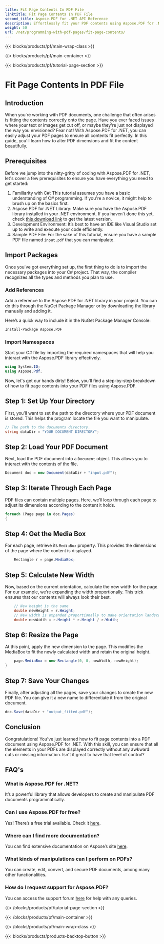 ```yaml
---
title: Fit Page Contents In PDF File
linktitle: Fit Page Contents In PDF File
second_title: Aspose.PDF for .NET API Reference
description: Effortlessly fit your PDF contents using Aspose.PDF for .NET. This guide provides a detailed, step-by-step approach to achieve optimal page layout.
weight: 50
url: /net/programming-with-pdf-pages/fit-page-contents/
---
```


{{< blocks/products/pf/main-wrap-class >}}

{{< blocks/products/pf/main-container >}}

{{< blocks/products/pf/tutorial-page-section >}}

# Fit Page Contents In PDF File

## Introduction

When you're working with PDF documents, one challenge that often arises is fitting the contents correctly onto the page. Have you ever faced issues where your text or images get cut off, or maybe they're just not displayed the way you envisioned? Fear not! With Aspose.PDF for .NET, you can easily adjust your PDF pages to ensure all contents fit perfectly. In this guide, you'll learn how to alter PDF dimensions and fit the content beautifully.

## Prerequisites

Before we jump into the nitty-gritty of coding with Aspose.PDF for .NET, let's cover a few prerequisites to ensure you have everything you need to get started:

1. Familiarity with C#: This tutorial assumes you have a basic understanding of C# programming. If you're a novice, it might help to brush up on the basics first.
2. Aspose.PDF for .NET Library: Make sure you have the Aspose.PDF library installed in your .NET environment. If you haven't done this yet, check [this download link](https://releases.aspose.com/pdf/net/) to get the latest version.
3. Development Environment: It’s best to have an IDE like Visual Studio set up to write and execute your code efficiently.
4. Sample PDF File: For the sake of this tutorial, ensure you have a sample PDF file named `input.pdf` that you can manipulate.

## Import Packages

Once you've got everything set up, the first thing to do is to import the necessary packages into your C# project. That way, the compiler recognizes all the types and methods you plan to use.

### Add References

Add a reference to the Aspose.PDF for .NET library in your project. You can do this through the NuGet Package Manager or by downloading the library manually and adding it.

Here’s a quick way to include it in the NuGet Package Manager Console:

```bash
Install-Package Aspose.PDF
```

### Import Namespaces

Start your C# file by importing the required namespaces that will help you interact with the Aspose.PDF library effectively.

```csharp
using System.IO;
using Aspose.Pdf;
```

Now, let's get our hands dirty! Below, you'll find a step-by-step breakdown of how to fit page contents into your PDF files using Aspose.PDF.

## Step 1: Set Up Your Directory

First, you'll want to set the path to the directory where your PDF document is stored. This helps the program locate the file you want to manipulate.

```csharp
// The path to the documents directory.
string dataDir = "YOUR DOCUMENT DIRECTORY";
```

## Step 2: Load Your PDF Document

Next, load the PDF document into a `Document` object. This allows you to interact with the contents of the file.

```csharp
Document doc = new Document(dataDir + "input.pdf");
```

## Step 3: Iterate Through Each Page

PDF files can contain multiple pages. Here, we’ll loop through each page to adjust its dimensions according to the content it holds.

```csharp
foreach (Page page in doc.Pages)
{
```

## Step 4: Get the Media Box

For each page, retrieve its `MediaBox` property. This provides the dimensions of the page where the content is displayed.

```csharp
    Rectangle r = page.MediaBox;
```

## Step 5: Calculate New Width

Now, based on the current orientation, calculate the new width for the page. For our example, we’re expanding the width proportionally. This trick ensures that our contents will always look their best.

```csharp
    // New height is the same
    double newHeight = r.Height;
    // New width is expanded proportionally to make orientation landscape
    double newWidth = r.Height * r.Height / r.Width;
```

## Step 6: Resize the Page

At this point, apply the new dimension to the page. This modifies the MediaBox to fit the newly calculated width and retain the original height.

```csharp
    page.MediaBox = new Rectangle(0, 0, newWidth, newHeight);
}
```

## Step 7: Save Your Changes

Finally, after adjusting all the pages, save your changes to create the new PDF file. You can give it a new name to differentiate it from the original document.

```csharp
doc.Save(dataDir + "output_fitted.pdf");
```

## Conclusion

Congratulations! You've just learned how to fit page contents into a PDF document using Aspose.PDF for .NET. With this skill, you can ensure that all the elements in your PDFs are displayed correctly without any awkward cuts or missing information. Isn't it great to have that level of control?

## FAQ's

### What is Aspose.PDF for .NET?
It’s a powerful library that allows developers to create and manipulate PDF documents programmatically.

### Can I use Aspose.PDF for free?
Yes! There’s a free trial available. Check it [here](https://releases.aspose.com/).

### Where can I find more documentation?
You can find extensive documentation on Aspose’s site [here](https://reference.aspose.com/pdf/net/).

### What kinds of manipulations can I perform on PDFs?
You can create, edit, convert, and secure PDF documents, among many other functionalities.

### How do I request support for Aspose.PDF?
You can access the support forum [here](https://forum.aspose.com/c/pdf/10) for help with any queries.

{{< /blocks/products/pf/tutorial-page-section >}}

{{< /blocks/products/pf/main-container >}}

{{< /blocks/products/pf/main-wrap-class >}}

{{< blocks/products/products-backtop-button >}}
